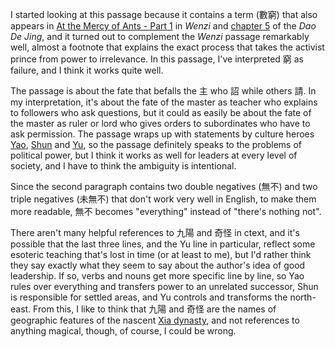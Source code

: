 I started looking at this passage
because it contains a term (數窮)
that also appears in
[At the Mercy of Ants - Part 1](https://daoistic.ca/blog/ants-part-1 "Read At the Mercy of Ants - Part 1") in _Wenzi_
and [chapter 5](https://daoistic.ca/studies/5 "Read chapter 5")
of the _Dao De Jing_,
and it turned out to complement
the _Wenzi_ passage remarkably well,
almost a footnote
that explains the exact process
that takes the activist prince
from power to irrelevance.
In this passage,
I've interpreted 窮 as failure,
and I think it works quite well.

The passage is about the fate that befalls the 主
who 詔 while others 請.
In my interpretation, it's about the fate of the master as teacher
who explains to followers who ask questions,
but it could as easily be about the fate of the master as ruler or lord
who gives orders to subordinates who have to ask permission.
The passage wraps up with statements by culture heroes
[Yao](https://en.wikipedia.org/wiki/Emperor_Yao "Read about Yao"),
[Shun](https://en.wikipedia.org/wiki/Emperor_Shun "Read about Shun")
and [Yu](https://en.wikipedia.org/wiki/Yu_the_Great "Read about Yu"),
so the passage definitely speaks
to the problems of political power,
but I think it works as well
for leaders at every level of society,
and I have to think
the ambiguity is intentional.

Since the second paragraph
contains two double negatives (無不)
and two triple negatives (未無不)
that don't work very well in English,
to make them more readable,
無不 becomes "everything"
instead of "there's nothing not".

There aren't many helpful references
to 九陽 and 奇怪 in ctext,
and it's possible that the last three lines,
and the Yu line in particular,
reflect some esoteric teaching
that's lost in time (or at least to me),
but I'd rather think they say
exactly what they seem to say
about the author's idea of good leadership.
If so, verbs and nouns get more specific line by line,
so Yao rules over everything
and transfers power
to an unrelated successor,
Shun is responsible for settled areas,
and Yu controls and transforms the north-east.
From this, I like to think that 九陽 and 奇怪
are the names of geographic features of the nascent
[Xia dynasty](https://en.wikipedia.org/wiki/Xia_dynasty "Read about the Xia dynasty"),
and not references to anything magical,
though, of course, I could be wrong.
